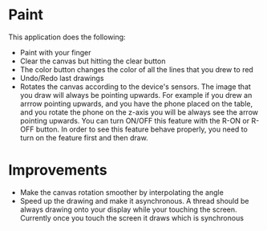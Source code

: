 Paint
=====

This application does the following:
- Paint with your finger
- Clear the canvas but hitting the clear button
- The color button changes the color of all the lines that you drew to red
- Undo/Redo last drawings
- Rotates the canvas according to the device's sensors. The image that you draw will always be pointing upwards. For example if you drew an arrrow pointing upwards, and you have the phone placed on the table, and you rotate the phone on the z-axis you will be always see the arrow pointing upwards. You can turn ON/OFF this feature with the R-ON or R-OFF button. In order to see this feature behave properly, you need to turn on the feature first and then draw.

Improvements
============
- Make the canvas rotation smoother by interpolating the angle
- Speed up the drawing and make it asynchronous. A thread should be always drawing onto your display while your touching the screen. Currently once you touch the screen it draws which is synchronous 

